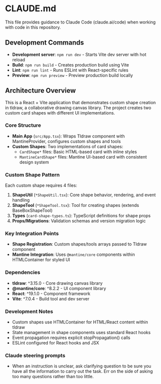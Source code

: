 # CLAUDE.md

This file provides guidance to Claude Code (claude.ai/code) when working with code in this repository.

## Development Commands

- **Development server**: `npm run dev` - Starts Vite dev server with hot reload
- **Build**: `npm run build` - Creates production build using Vite
- **Lint**: `npm run lint` - Runs ESLint with React-specific rules
- **Preview**: `npm run preview` - Preview production build locally

## Architecture Overview

This is a React + Vite application that demonstrates custom shape creation in tldraw, a collaborative drawing canvas library. The project creates two custom card shapes with different UI implementations.

### Core Structure

- **Main App** (`src/App.tsx`): Wraps Tldraw component with MantineProvider, configures custom shapes and tools
- **Custom Shapes**: Two implementations of card shapes:
  - `CardShape*` files: Basic HTML-based card with inline styles
  - `MantineCardShape*` files: Mantine UI-based card with consistent design system

### Custom Shape Pattern

Each custom shape requires 4 files:
1. **ShapeUtil** (`*ShapeUtil.tsx`): Core shape behavior, rendering, and event handling
2. **ShapeTool** (`*ShapeTool.tsx`): Tool for creating shapes (extends BaseBoxShapeTool)
3. **Types** (`card-shape-types.ts`): TypeScript definitions for shape props
4. **Props/Migrations**: Validation schemas and version migration logic

### Key Integration Points

- **Shape Registration**: Custom shapes/tools arrays passed to Tldraw component
- **Mantine Integration**: Uses `@mantine/core` components within HTMLContainer for styled UI

### Dependencies

- **tldraw**: ^3.15.0 - Core drawing canvas library
- **@mantine/core**: ^8.2.2 - UI component library
- **React**: ^19.1.0 - Component framework
- **Vite**: ^7.0.4 - Build tool and dev server

### Development Notes

- Custom shapes use HTMLContainer for HTML/React content within tldraw
- State management in shape components uses standard React hooks
- Event propagation requires explicit stopPropagation() calls
- ESLint configured for React hooks and JSX


### Claude steering prompts
- When an instruction is unclear, ask clarifying question to be sure you have all the information to carry out the task. Err on the side of asking too many questions rather than too little.